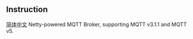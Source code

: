 ## Instruction
[简体中文](README.zh-CN.md)
Netty-powered MQTT Broker, supporting MQTT v3.1.1 and MQTT v5.



